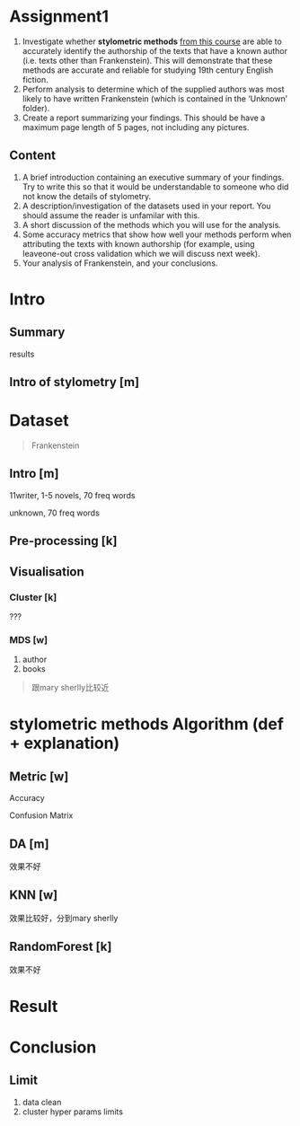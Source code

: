 # Assignment1



1. Investigate whether **stylometric methods** <u>from this course</u> are able to accurately identify the authorship of the texts that have a known author (i.e. texts other than Frankenstein). This will demonstrate that these methods are accurate and reliable for studying 19th century English fiction.
2. Perform analysis to determine which of the supplied authors was most likely to have written Frankenstein (which is contained in the ‘Unknown’ folder).
3. Create a report summarizing your findings. This should be have a maximum page length of 5 pages, not including any pictures.



## Content



1. A brief introduction containing an executive summary of your findings. Try to write this so that it would be understandable to someone who did not know the details of stylometry.
2. A description/investigation of the datasets used in your report. You should assume the reader is unfamilar with this.
3. A short discussion of the methods which you will use for the analysis.
4. Some accuracy metrics that show how well your methods perform when attributing the texts with known authorship (for example, using leaveone-out cross validation which we will discuss next week).
5. Your analysis of Frankenstein, and your conclusions.



# Intro



## Summary

results

## Intro of stylometry [m]







# Dataset

> Frankenstein



## Intro [m]

11writer, 1-5 novels, 70 freq words

unknown, 70 freq words



## Pre-processing [k]







## Visualisation

### Cluster [k]



???



### MDS [w]

1. author
2. books

> 跟mary sherlly比较近



# stylometric methods Algorithm (def + explanation)



## Metric [w]



Accuracy

Confusion Matrix



## DA [m]

效果不好

## KNN [w]

效果比较好，分到mary sherlly

## RandomForest [k]

效果不好



# Result



# Conclusion



## Limit

1. data clean
2. cluster hyper params limits








